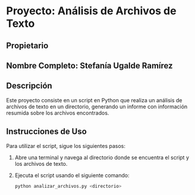 # Proyecto: Análisis de Archivos de Texto

## Propietario
**Nombre Completo**: Stefanía Ugalde Ramírez
---

## Descripción
Este proyecto consiste en un script en Python que realiza un análisis de archivos de texto en un directorio, generando un informe con información resumida sobre los archivos encontrados.

## Instrucciones de Uso

Para utilizar el script, sigue los siguientes pasos:

1. Abre una terminal y navega al directorio donde se encuentra el script y los archivos de texto.
2. Ejecuta el script usando el siguiente comando:

   ```bash
   python analizar_archivos.py <directorio>
